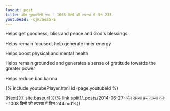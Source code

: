 ```yaml
---
layout: post
title: ओम गुहावासिनी नमः - 1008 दिनों की तपस्या में दिन 235
youtubeId: -cjK7aeaS-E
---
```

 
 
Helps get goodness, bliss and peace and God's blessings
 
Helps remain focused, help generate inner energy 
 
Helps boost physical and mental health 
 
Helps remain grounded and generates a sense of gratitude towards the greater power 
 
Helps reduce bad karma
 
 
 
 


{% include youtubePlayer.html id=page.youtubeId %}
 
[Next]({{ site.baseurl }}{% link  split1/_posts/2014-06-27-ओम संख्या प्रसादाच्या नमः - 1008 दिनों की तपस्या में दिन 244.md%})
 
